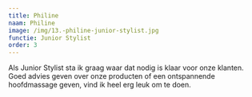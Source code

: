 ```yaml
---
title: Philine
naam: Philine
image: /img/13.-philine-junior-stylist.jpg
functie: Junior Stylist
order: 3
---
```


Als Junior Stylist sta ik graag waar dat nodig is klaar voor onze klanten. Goed advies geven over onze producten of een ontspannende hoofdmassage geven, vind ik heel erg leuk om te doen.